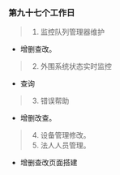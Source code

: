 ### 第九十七个工作日
> 1. 监控队列管理器维护
- 增删查改。
> 2. 外围系统状态实时监控
- 查询
> 3. 错误帮助
- 增删改查。
> 4. 设备管理修改。
> 5. 法人人员管理。
- 增删查改页面搭建
<!-- 7点20 -->